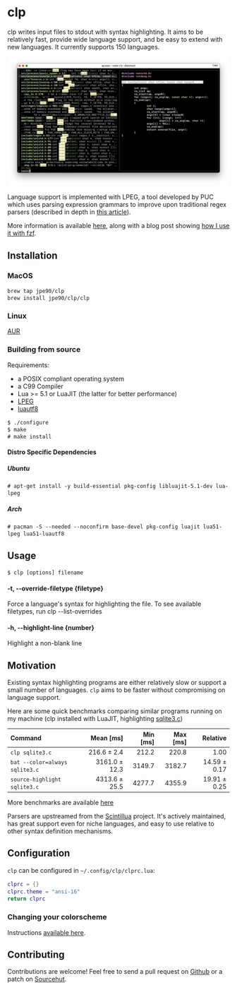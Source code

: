 # clp

clp writes input files to stdout with syntax highlighting. It aims to be relatively fast, provide wide language support, and be easy to extend with new languages. It currently supports 150 languages.

![clpm](https://github.com/jpe90/images/raw/master/clpm.png)

Language support is implemented with LPEG, a tool developed by PUC which uses parsing expression grammars to improve upon traditional regex parsers (described in depth in [this article](http://www.inf.puc-rio.br/~roberto/docs/peg.pdf)).

More information is available [here](https://jeskin.net/blog/clp/), along with a blog post showing [how I use it with fzf](https://jeskin.net/blog/grep-fzf-clp/).

## Installation

### MacOS

```
brew tap jpe90/clp
brew install jpe90/clp/clp
```

### Linux

[AUR](https://aur.archlinux.org/packages/clp-git)


### Building from source
Requirements:

- a POSIX compliant operating system
- a C99 Compiler
- Lua >= 5.1 or LuaJIT (the latter for better performance)
- [LPEG](http://www.inf.puc-rio.br/~roberto/lpeg/)
- [luautf8](https://github.com/starwing/luautf8)
```
$ ./configure
$ make
# make install
```

#### Distro Specific Dependencies

##### Ubuntu
```
# apt-get install -y build-essential pkg-config libluajit-5.1-dev lua-lpeg
```

##### Arch
```
# pacman -S --needed --noconfirm base-devel pkg-config luajit lua51-lpeg lua51-luautf8
```

## Usage

```
$ clp [options] filename
```

#### -t, --override-filetype {filetype}

Force a language's syntax for highlighting the file. To see available filetypes, run clp --list-overrides

#### -h, --highlight-line {number}

Highlight a non-blank line

## Motivation

Existing syntax highlighting programs are either relatively slow or support a small number of languages. `clp` aims to be faster without compromising on language support.

Here are some quick benchmarks comparing similar programs running on my machine (clp
installed with LuaJIT, highlighting
[sqlite3.c](https://fossies.org/linux/sqlite/sqlite3.c))

| Command | Mean [ms] | Min [ms] | Max [ms] | Relative |
|:---|---:|---:|---:|---:|
| `clp sqlite3.c` | 216.6 ± 2.4 | 212.2 | 220.8 | 1.00 |
| `bat --color=always sqlite3.c` | 3161.0 ± 12.3 | 3149.7 | 3182.7 | 14.59 ± 0.17 |
| `source-highlight sqlite3.c` | 4313.6 ± 25.5 | 4277.7 | 4355.9 | 19.91 ± 0.25 |

More benchmarks are available [here](https://github.com/sharkdp/bat/blob/master/doc/alternatives.md)

Parsers are upstreamed from the
[Scintillua](https://orbitalquark.github.io/scintillua/) project. It's actively
maintained, has great support even for niche languages, and easy to use
relative to other syntax definition mechanisms.

## Configuration

`clp` can be configured in `~/.config/clp/clprc.lua`:

```lua
clprc = {}
clprc.theme = "ansi-16"
return clprc
```

### Changing your colorscheme

Instructions [available here](https://jeskin.net/blog/clp/#adding-color-themes).

## Contributing

Contributions are welcome! Feel free to send a pull request on [Github](https://github.com/jpe90/clp)
or a patch on [Sourcehut](https://git.sr.ht/~eskin/clp).
